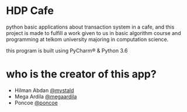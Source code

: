# HDP Cafe
python basic applications about transaction system in a cafe, and this project is made to fulfill a work given to us in basic algorithm course and programming at telkom university majoring in computation science.

this program is built using PyCharm® & Python 3.6

# who is the creator of this app?
- Hilman Abdan [@mystald](https://github.com/mystald)
- Mega Ardila [@megaardila](https://github.com/megaardila)
- Poncoe [@poncoe](https://github.com/poncoe)
